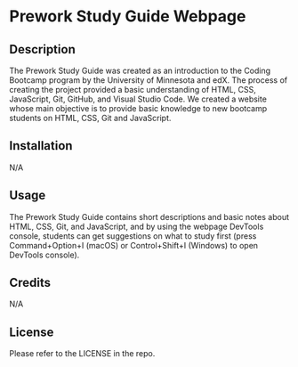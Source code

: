 # Prework Study Guide Webpage

## Description

The Prework Study Guide was created as an introduction to the Coding Bootcamp program by the University of Minnesota and edX. The process of creating the project provided a basic understanding of HTML, CSS, JavaScript, Git, GitHub, and Visual Studio Code. We created a website whose main objective is to provide basic knowledge to new bootcamp students on HTML, CSS, Git and JavaScript.

## Installation

N/A

## Usage

The Prework Study Guide contains short descriptions and basic notes about HTML, CSS, Git, and JavaScript, and by using the webpage DevTools console, students can get suggestions on what to study first (press Command+Option+I (macOS) or Control+Shift+I (Windows) to open DevTools console).

## Credits

N/A

## License

Please refer to the LICENSE in the repo.
